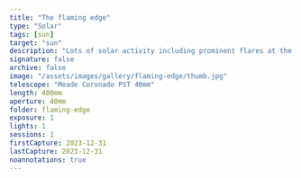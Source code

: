 ```yaml
---
title: "The flaming edge"
type: "Solar"
tags: [sun]
target: "sun"
description: "Lots of solar activity including prominent flares at the edges."
signature: false
archive: false
image: "/assets/images/gallery/flaming-edge/thumb.jpg"
telescope: "Meade Coronado PST 40mm"
length: 400mm
aperture: 40mm
folder: flaming-edge
exposure: 1
lights: 1
sessions: 1
firstCapture: 2023-12-31
lastCapture: 2023-12-31
noannotations: true
---
```


